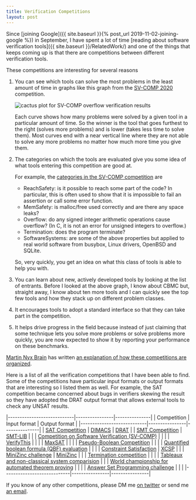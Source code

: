 ```yaml
---
title: Verification Competitions
layout: post
---
```


Since [joining Google]({{ site.baseurl }}{% post_url 2019-11-02-joining-google %})
in September, I have spent a lot of time
[reading about software verification tools]({{ site.baseurl }}/RelatedWork/)
and one of the things that keeps coming up is that
there are competitions between different verification tools.

These competitions are interesting for several reasons

1. You can see which tools can solve the most problems
   in the least amount of time in graphs like this
   graph from the [SV-COMP 2020] competition.

   ![cactus plot for SV-COMP overflow verification results](https://sv-comp.sosy-lab.org/2020/results/results-verified/quantilePlot-NoOverflows.svg)

   Each curve shows how many problems were solved by a given tool
   in a particular amount of time.  So the winner is the tool that
   goes furthest to the right (solves more problems) and is lower
   (takes less time to solve them).
   Most curves end with a near vertical line where they are not able to
   solve any more problems no matter how much more time you give them.

2. The categories on which the tools are evaluated give you some idea
   of what tools entering this competition are good at.

   For example, the [categories in the SV-COMP
   competition](https://sv-comp.sosy-lab.org/2020/benchmarks.php)
   are
   - ReachSafety: is it possible to reach some part of the code?
     In particular, this is often used to show that it is impossible
     to fail an assertion or call some error function.
   - MemSafety: is malloc/free used correctly and are there any space
     leaks?
   - Overflow: do any signed integer arithmetic operations cause overflow?
     (In C, it is not an error for unsigned integers to overflow.)
   - Termination: does the program terminate?
   - SoftwareSystems: are some of the above properties but applied to
     real world software from busybox, Linux drivers, OpenBSD and SQLite.

   So, very quickly, you get an idea on what this class of tools is
   able to help you with.

3. You can learn about new, actively developed tools by looking at the
   list of entrants.
   Before I looked at the above graph, I know about CBMC but, straight away,
   I know about ten more tools and I can quickly see the top few tools and
   how they stack up on different problem classes.

4. It encourages tools to adopt a standard interface so that they can
   take part in the competition.

5. It helps drive progress in the field because instead of just
   claiming that some technique lets you solve more problems or
   solve problems more quickly, you are now expected to show it
   by reporting your performance on these benchmarks.

[Martin Nyx Brain](https://www.city.ac.uk/people/academics/martin-nyx-brain)
has written
[an explanation of how these competitions are organized](http://www.sc-square.org/CSA/workshop2-papers/RP3-FinalVersion.pdf).

Here is a list of all the verification competitions that I have been able to find.
Some of the competitions have particular input formats or output formats that
are interesting so I listed them as well.
For example, the SAT competition became concerned about bugs in verifiers
skewing the result so they have adopted the DRAT output format that
allows external tools to check any UNSAT results.

|----------------------------|----------------|---------------|
| Competition                | Input format   | Output format |
|----------------------------|----------------|---------------|
| [SAT Competition](http://www.satcompetition.org) | [DIMACS](http://www.satcompetition.org/2009/format-benchmarks2009.html) | [DRAT](https://satcompetition.github.io/2020/certificates.html) |
| [SMT Competition](https://boolector.github.io/smt-comp.html) | [SMT-LIB](http://smtlib.cs.uiowa.edu) | |
| [Competition on Software Verification (SV-COMP)](https://sv-comp.sosy-lab.org/2020/)  | | |
| [VerifyThis] | | |
| [MaxSAT](https://maxsat-evaluations.github.io) | | |
| [Pseudo-Boolean Competition](http://www.cril.univ-artois.fr/PB16/) | | |
| [Quantified boolean formula (QBF) evaluation](http://www.qbflib.org/index_eval.php) | | |
| [Constraint Satisfaction](http://xcsp.org/competition) | [XCSP](http://xcsp.org/) | |
| [MiniZinc challenge](https://www.minizinc.org/challenge2017/call_for_problems.html) | [MiniZinc](https://www.minizinc.org) | |
| [Termination competition](http://termination-portal.org/wiki/Termination_Competition) | | |
| [Tableaux and non-classical system comparision](http://www.cs.man.ac.uk/~schmidt/mspass/problems.html) | | 
| [World championship for automated theorem proving](http://www.tptp.org/CASC/)  | | |
| [Answer Set Programming challenge](https://sites.google.com/view/aspcomp2019/) | | |
|----------------------------|----------------|----------------|

If you know of any other competitions, please DM me [on
twitter](https://www.twitter.com/alastair_d_reid)
or send me [an email](mailto:adreid@google.com).


[Coq]: https://coq.inria.fr
[CBMC]: https://github.com/diffblue/cbmc
[CVC4]: https://cvc4.github.io
[Dafny]: http://research.microsoft.com/dafny
[ESC]: https://en.wikipedia.org/wiki/Extended_static_checking
[Facebook Infer]: https://fbinfer.com
[Frama-C]: https://frama-c.com
[HOL]: https://hol-theorem-prover.org
[Isabelle]: https://isabelle.in.tum.de
[KLEE]: https://klee.github.io
[SAGE]: https://queue.acm.org/detail.cfm?id=2094081
[Serval]: https://unsat.cs.washington.edu/projects/serval/
[SMACK]: https://smackers.github.io
[VCC]: https://www.microsoft.com/en-us/research/project/vcc-a-verifier-for-concurrent-c/
[VeriFast]: https://github.com/verifast/verifast
[Viper]: https://www.pm.inf.ethz.ch/research/viper.html
[Z3]: https://github.com/Z3Prover/z3

[SMT-LIB]: http://smtlib.cs.uiowa.edu
[SV-COMP 2020]: https://sv-comp.sosy-lab.org/2020/
[VerifyThis]: https://www.pm.inf.ethz.ch/research/verifythis.html

